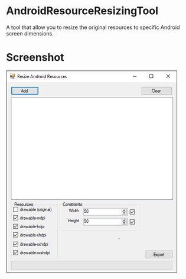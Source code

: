 # AndroidResourceResizingTool
A tool that allow you to resize the original resources to specific Android screen dimensions.

# Screenshot
![Screenshot](screenshot.png)